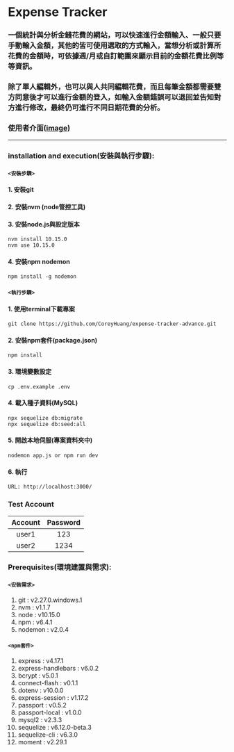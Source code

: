 # Expense Tracker
### 一個統計與分析金錢花費的網站，可以快速進行金額輸入、一般只要手動輸入金額，其他的皆可使用選取的方式輸入，當想分析或計算所花費的金額時，可依據週/月或自訂範圍來顯示目前的金額花費比例等等資訊。
### 除了單人編輯外，也可以與人共同編輯花費，而且每筆金額都需要雙方同意後才可以進行金額的登入，如輸入金額錯誤可以退回並告知對方進行修改，最終仍可進行不同日期花費的分析。

### 使用者介面([image](https://raw.githubusercontent.com/CoreyHuang/expense-tracker-advance/d27357afd2b463f438562e1fe4915f26508bcde7/expense-tracker.png))

---

### installation and execution(安裝與執行步驟):
#### `<安裝步驟>`
#### 1. 安裝git
#### 2. 安裝nvm (node管控工具)
#### 3. 安裝node.js與設定版本
```
nvm install 10.15.0
nvm use 10.15.0
```
#### 4. 安裝npm nodemon
```
npm install -g nodemon
```

#### `<執行步驟>`
#### 1. 使用terminal下載專案
```
git clone https://github.com/CoreyHuang/expense-tracker-advance.git
```
#### 2. 安裝npm套件(package.json)
```
npm install
```
#### 3. 環境變數設定
```
cp .env.example .env
```
#### 4. 載入種子資料(MySQL)
```
npx sequelize db:migrate
npx sequelize db:seed:all
```
#### 5. 開啟本地伺服(專案資料夾中)
```
nodemon app.js or npm run dev
```
#### 6. 執行
```
URL: http://localhost:3000/
```

### Test Account
|Account|Password|
|:-----:|:------:|
|user1|123|
|user2|1234|


### Prerequisites(環境建置與需求):
#### `<安裝需求>`
 1. git : v2.27.0.windows.1
 2. nvm : v1.1.7
 3. node : v10.15.0
 4. npm : v6.4.1
 5. nodemon : v2.0.4
#### `<npm套件>`
 1. express : v4.17.1
 2. express-handlebars : v6.0.2
 3. bcrypt : v5.0.1
 4. connect-flash : v0.1.1
 5. dotenv : v10.0.0
 6. express-session : v1.17.2
 7. passport : v0.5.2
 8. passport-local : v1.0.0
 9. mysql2 : v2.3.3
 10. sequelize : v6.12.0-beta.3
 11. sequelize-cli : v6.3.0
 12. moment : v2.29.1

